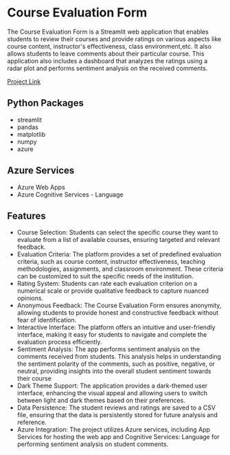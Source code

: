 # Course Evaluation Form
The Course Evaluation Form is a Streamlit web application that enables students to review their courses and provide ratings on various aspects like course content, instructor's effectiveness, class environment,etc. It also allows students to leave comments about their particular course. This application also includes a dashboard that analyzes the ratings using a radar plot and performs sentiment analysis on the received comments.

[Project Link](https://courseevalform.azurewebsites.net/)

  
## Python Packages
* streamlit
* pandas
* matplotlib
* numpy
* azure

## Azure Services
* Azure Web Apps
* Azure Cognitive Services - Language

## Features
* Course Selection: Students can select the specific course they want to evaluate from a list of available courses, ensuring targeted and relevant feedback.
* Evaluation Criteria: The platform provides a set of predefined evaluation criteria, such as course content, instructor effectiveness, teaching methodologies, assignments, and classroom environment. These criteria can be customized to suit the specific needs of the institution.
* Rating System: Students can rate each evaluation criterion on a numerical scale or provide qualitative feedback to capture nuanced opinions.
* Anonymous Feedback: The Course Evaluation Form ensures anonymity, allowing students to provide honest and constructive feedback without fear of identification.
* Interactive Interface: The platform offers an intuitive and user-friendly interface, making it easy for students to navigate and complete the evaluation process efficiently.
* Sentiment Analysis: The app performs sentiment analysis on the comments received from students. This analysis helps in understanding the sentiment polarity of the comments, such as positive, negative, or neutral, providing insights into the overall student sentiment towards their course
* Dark Theme Support: The application provides a dark-themed user interface, enhancing the visual appeal and allowing users to switch between light and dark themes based on their preferences.
* Data Persistence: The student reviews and ratings are saved to a CSV file, ensuring that the data is persistently stored for future analysis and reference.
* Azure Integration: The project utilizes Azure services, including App Services for hosting the web app and Cognitive Services: Language for performing sentiment analysis on student comments.
